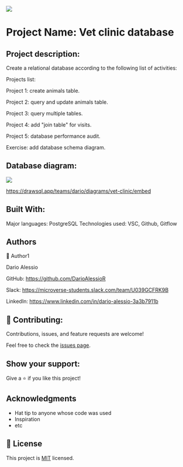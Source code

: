 ![](https://img.shields.io/badge/Microverse-blueviolet)

# Project Name: Vet clinic database

## Project description:
Create a relational database according to the following list of activities:

Projects list:

Project 1: create animals table.

Project 2: query and update animals table.

Project 3: query multiple tables.

Project 4: add "join table" for visits.

Project 5: database performance audit.

Exercise: add database schema diagram.

## Database diagram:

![](https://file%2B.vscode-resource.vscode-cdn.net/c%3A/Users/Dario/Documents/MICROVERSE/Module4/vet_clinic/images/ERD_diagram.png?version%3D1661875069553)

https://drawsql.app/teams/dario/diagrams/vet-clinic/embed

## Built With:
Major languages: PostgreSQL
Technologies used: VSC, Github, Gitflow

##  Authors
👤 Author1

Dario Alessio

GitHub: https://github.com/DarioAlessioR

Slack: https://microverse-students.slack.com/team/U039GCFRK9B

LinkedIn: https://www.linkedin.com/in/dario-alessio-3a3b7911b

## 🤝 Contributing:

Contributions, issues, and feature requests are welcome!

Feel free to check the [issues page](../../issues/).

## Show your support:

Give a ⭐️ if you like this project!

## Acknowledgments

- Hat tip to anyone whose code was used
- Inspiration
- etc

## 📝 License

This project is [MIT](./MIT.md) licensed.
